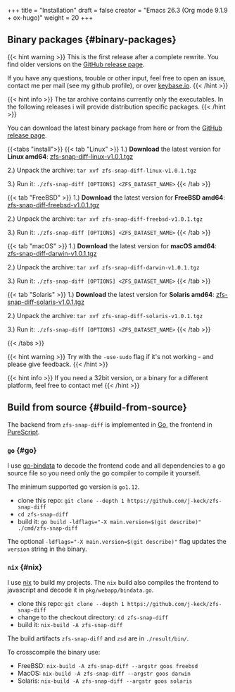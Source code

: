 +++
title = "Installation"
draft = false
creator = "Emacs 26.3 (Org mode 9.1.9 + ox-hugo)"
weight = 20
+++

## Binary packages {#binary-packages}

{{< hint warning >}}
This is the first release after a complete rewrite. You find older versions on the [GitHub release page](https://github.com/j-keck/zfs-snap-diff/releases).

If you have any questions, trouble or other input, feel free to open an
issue, contact me per mail (see my github profile), or over [keybase.io](https://keybase.io/jkeck).
{{< /hint >}}

{{< hint info >}}
The tar archive contains currently only the executables. In the following releases
i will provide distribution specific packages.
{{< /hint >}}

You can download the latest binary package from here or from the [GitHub release page](https://github.com/j-keck/zfs-snap-diff/releases).

{{<tabs "install">}}
{{< tab "Linux" >}}
  1.) ****Download**** the latest version for ****Linux amd64****: [zfs-snap-diff-linux-v1.0.1.tgz](https://github.com/j-keck/zfs-snap-diff/releases/download/v1.0.1/zfs-snap-diff-linux-v1.0.1.tgz)

2.) Unpack the archive: `tar xvf zfs-snap-diff-linux-v1.0.1.tgz`

  3.) Run it:  `./zfs-snap-diff [OPTIONS] <ZFS_DATASET_NAME>`
{{< /tab >}}

{{< tab "FreeBSD" >}}
  1.) ****Download**** the latest version for ****FreeBSD amd64****: [zfs-snap-diff-freebsd-v1.0.1.tgz](https://github.com/j-keck/zfs-snap-diff/releases/download/v1.0.1/zfs-snap-diff-freebsd-v1.0.1.tgz)

2.) Unpack the archive: `tar xvf zfs-snap-diff-freebsd-v1.0.1.tgz`

  3.) Run it:  `./zfs-snap-diff [OPTIONS] <ZFS_DATASET_NAME>`
{{< /tab >}}

{{< tab "macOS" >}}
  1.) ****Download**** the latest version for ****macOS amd64****: [zfs-snap-diff-darwin-v1.0.1.tgz](https://github.com/j-keck/zfs-snap-diff/releases/download/v1.0.1/zfs-snap-diff-darwin-v1.0.1.tgz)

2.) Unpack the archive: `tar xvf zfs-snap-diff-darwin-v1.0.1.tgz`

  3.) Run it:  `./zfs-snap-diff [OPTIONS] <ZFS_DATASET_NAME>`
{{< /tab >}}

{{< tab "Solaris" >}}
  1.) ****Download**** the latest version for ****Solaris amd64****: [zfs-snap-diff-solaris-v1.0.1.tgz](https://github.com/j-keck/zfs-snap-diff/releases/download/v1.0.1/zfs-snap-diff-solaris-v1.0.1.tgz)

2.) Unpack the archive: `tar xvf zfs-snap-diff-solaris-v1.0.1.tgz`

  3.) Run it:  `./zfs-snap-diff [OPTIONS] <ZFS_DATASET_NAME>`
{{< /tab >}}

{{< /tabs >}}

{{< hint warning >}}
Try with the `-use-sudo` flag if it's not working - and please give feedback.
{{< /hint >}}

{{< hint info >}}
If you need a 32bit version, or a binary for a different
platform, feel free to contact me!
{{< /hint >}}


## Build from source {#build-from-source}

The backend from `zfs-snap-diff` is implemented in [Go](https://golang.org), the frontend in [PureScript](http://purescript.org).


### `go` {#go}

I use [go-bindata](https://github.com/go-bindata/go-bindata) to decode the frontend code and all dependencies to a
go source file so you need only the go compiler to compile it yourself.

The minimum supported go version is `go1.12`.

-   clone this repo: `git clone --depth 1 https://github.com/j-keck/zfs-snap-diff`
-   `cd zfs-snap-diff`
-   build it: `go build -ldflags="-X main.version=$(git describe)" ./cmd/zfs-snap-diff`

The optional `-ldflags="-X main.version=$(git describe)"` flag updates the `version` string in the binary.


### `nix` {#nix}

I use [nix](https://nixos.org/nix/) to build my projects. The `nix` build also compiles the frontend
to javascript and decode it in `pkg/webapp/bindata.go`.

-   clone this repo: `git clone --depth 1 https://github.com/j-keck/zfs-snap-diff`
-   change to the checkout directory: `cd zfs-snap-diff`
-   build it: `nix-build -A zfs-snap-diff`

The build artifacts `zfs-snap-diff` and `zsd` are in `./result/bin/`.

To crosscompile the binary use:

-   FreeBSD: `nix-build -A zfs-snap-diff --argstr goos freebsd`
-   MacOS: `nix-build -A zfs-snap-diff --argstr goos darwin`
-   Solaris: `nix-build -A zfs-snap-diff --argstr goos solaris`
